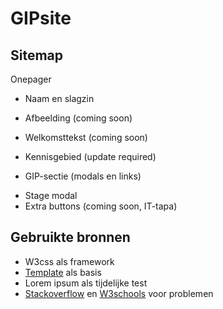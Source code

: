 # GIPsite
## Sitemap
Onepager
- Naam en slagzin

- Afbeelding (coming soon)

- Welkomsttekst (coming soon)

- Kennisgebied (update required)

- GIP-sectie (modals en links)
* Stage modal
* Extra buttons (coming soon, IT-tapa)

## Gebruikte bronnen
- W3css als framework
- [Template](https://www.w3schools.com/w3css/tryw3css_templates_dark_portfolio.htm) als basis
- Lorem ipsum als tijdelijke test
- [Stackoverflow](https://stackoverflow.com/) en [W3schools](https://www.w3schools.com/w3css/default.asp) voor problemen
